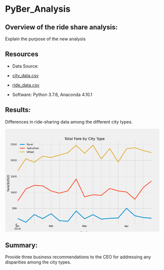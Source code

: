 # PyBer_Analysis

## Overview of the ride share analysis: 
Explain the purpose of the new analysis

## Resources
- Data Source: 
- [city_data.csv](https://github.com/nseddon/PyBer_Analysis/blob/main/Resources/city_data.csv)
- [ride_data.csv](https://github.com/nseddon/PyBer_Analysis/blob/main/Resources/ride_data.csv)

- Software: Python 3.7.6, Anaconda 4.10.1

## Results: 
Differences in ride-sharing data among the different city types.

![PyBer_fare_summary.PNG](https://github.com/nseddon/PyBer_Analysis/blob/main/analysis/PyBer_fare_summary.png)

## Summary: 
Provide three business recommendations to the CEO for addressing any disparities among the city types.
